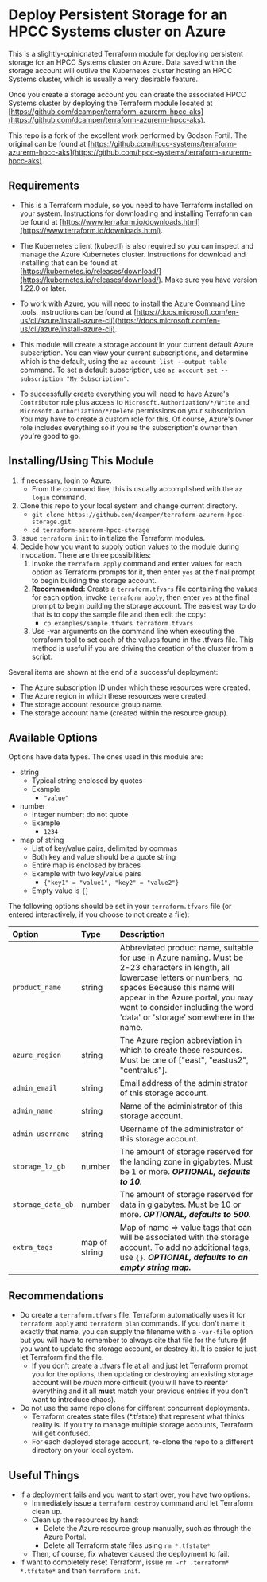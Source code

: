 # Deploy Persistent Storage for an HPCC Systems cluster on Azure

This is a slightly-opinionated Terraform module for deploying persistent storage for an HPCC Systems cluster on Azure.  Data saved within the storage account will outlive the Kubernetes cluster hosting an HPCC Systems cluster, which is usually a very desirable feature.

Once you create a storage account you can create the associated HPCC Systems cluster by deploying the Terraform module located at [https://github.com/dcamper/terraform-azurerm-hpcc-aks](https://github.com/dcamper/terraform-azurerm-hpcc-aks).

This repo is a fork of the excellent work performed by Godson Fortil.  The original can be found at [https://github.com/hpcc-systems/terraform-azurerm-hpcc-aks](https://github.com/hpcc-systems/terraform-azurerm-hpcc-aks).

## Requirements

* This is a Terraform module, so you need to have Terraform installed on your system.  Instructions for downloading and installing Terraform can be found at [https://www.terraform.io/downloads.html](https://www.terraform.io/downloads.html).

* The Kubernetes client (kubectl) is also required so you can inspect and manage the Azure Kubernetes cluster.  Instructions for download and installing that can be found at [https://kubernetes.io/releases/download/](https://kubernetes.io/releases/download/).  Make sure you have version 1.22.0 or later.

* To work with Azure, you will need to install the Azure Command Line tools.  Instructions can be found at [https://docs.microsoft.com/en-us/cli/azure/install-azure-cli](https://docs.microsoft.com/en-us/cli/azure/install-azure-cli).

* This module will create a storage account in your current default Azure subscription.  You can view your current subscriptions, and determine which is the default, using the `az account list --output table` command.  To set a default subscription, use `az account set --subscription "My Subscription"`.

* To successfully create everything you will need to have Azure's `Contributor` role plus access to `Microsoft.Authorization/*/Write` and `Microsoft.Authorization/*/Delete` permissions on your subscription.  You may have to create a custom role for this.  Of course, Azure's `Owner` role includes everything so if you're the subscription's owner then you're good to go.

## Installing/Using This Module

1. If necessary, login to Azure.
	* From the command line, this is usually accomplished with the `az login` command.
1. Clone this repo to your local system and change current directory.
	* `git clone https://github.com/dcamper/terraform-azurerm-hpcc-storage.git`
	* `cd terraform-azurerm-hpcc-storage`
1. Issue `terraform init` to initialize the Terraform modules.
1. Decide how you want to supply option values to the module during invocation.  There are three possibilities:
	1. Invoke the `terraform apply` command and enter values for each option as Terraform prompts for it, then enter `yes` at the final prompt to begin building the storage account.
	1. **Recommended:**  Create a `terraform.tfvars` file containing the values for each option, invoke `terraform apply`, then enter `yes` at the final prompt to begin building the storage account.  The easiest way to do that is to copy the sample file and then edit the copy:
		* `cp examples/sample.tfvars terraform.tfvars`
	1. Use -var arguments on the command line when executing the terraform tool to set each of the values found in the .tfvars file.  This method is useful if you are driving the creation of the cluster from a script.

Several items are shown at the end of a successful deployment:
* The Azure subscription ID under which these resources were created.
* The Azure region in which these resources were created.
* The storage account resource group name.
* The storage account name (created within the resource group).

## Available Options

Options have data types.  The ones used in this module are:
* string
	* Typical string enclosed by quotes
	* Example
		* `"value"`
* number
	* Integer number; do not quote
	* Example
		* `1234`
* map of string
	* List of key/value pairs, delimited by commas
	* Both key and value should be a quote string
	* Entire map is enclosed by braces
	* Example with two key/value pairs
		* `{"key1" = "value1", "key2" = "value2"}`
	* Empty value is `{}`

The following options should be set in your `terraform.tfvars` file (or entered interactively, if you choose to not create a file):

|Option|Type|Description|
|:-----|:---|:----------|
| `product_name` | string | Abbreviated product name, suitable for use in Azure naming. Must be 2-23 characters in length, all lowercase letters or numbers, no spaces Because this name will appear in the Azure portal, you may want to consider including the word 'data' or 'storage' somewhere in the name. |
| `azure_region` | string  | The Azure region abbreviation in which to create these resources. Must be one of ["east", "eastus2", "centralus"]. |
| `admin_email` | string  | Email address of the administrator of this storage account. |
| `admin_name` | string  | Name of the administrator of this storage account. |
| `admin_username` | string  | Username of the administrator of this storage account. |
| `storage_lz_gb` | number  | The amount of storage reserved for the landing zone in gigabytes. Must be 1 or more. ***OPTIONAL, defaults to 10.*** |
| `storage_data_gb` | number  | The amount of storage reserved for data in gigabytes. Must be 10 or more. ***OPTIONAL, defaults to 500.*** |
| `extra_tags` | map of string  | Map of name => value tags that can will be associated with the storage account. To add no additional tags, use `{}`. ***OPTIONAL, defaults to an empty string map.*** |

## Recommendations

* Do create a `terraform.tfvars` file.  Terraform automatically uses it for `terraform apply` and `terraform plan` commands.  If you don't name it exactly that name, you can supply the filename with a `-var-file` option but you will have to remember to always cite that file for the future (if you want to update the storage account, or destroy it).  It is easier to just let Terraform find the file.
	* If you don't create a .tfvars file at all and just let Terraform prompt you for the options, then updating or destroying an existing storage account will be *much* more difficult (you will have to reenter everything and it all **must** match your previous entries if you don't want to introduce chaos).
* Do not use the same repo clone for different concurrent deployments.
	* Terraform creates state files (*.tfstate) that represent what thinks reality is.  If you try to manage multiple storage accounts, Terraform will get confused.
	* For each deployed storage account, re-clone the repo to a different directory on your local system.

## Useful Things

* If a deployment fails and you want to start over, you have two options:
	* Immediately issue a `terraform destroy` command and let Terraform clean up.
	* Clean up the resources by hand:
		* Delete the Azure resource group manually, such as through the Azure Portal.
		* Delete all Terraform state files using `rm *.tfstate*`
	* Then, of course, fix whatever caused the deployment to fail.
* If want to completely reset Terraform, issue `rm -rf .terraform* *.tfstate*` and then `terraform init`.
